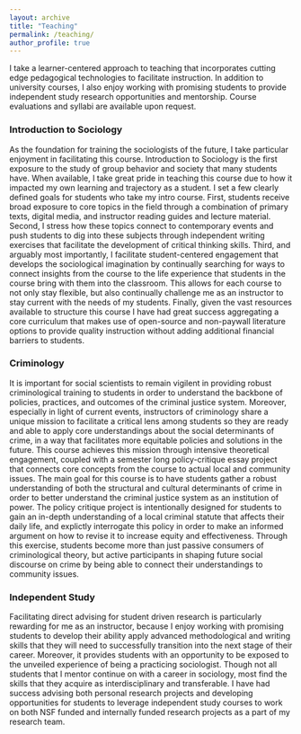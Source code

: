 ```yaml
---
layout: archive
title: "Teaching"
permalink: /teaching/
author_profile: true
---
```

I take a learner-centered approach to teaching that incorporates cutting edge pedagogical technologies to facilitate instruction. In addition to university courses, I also enjoy working with promising students to provide independent study research opportunities and mentorship. Course evaluations and syllabi are available upon request.


### Introduction to Sociology

As the foundation for training the sociologists of the future, I take particular enjoyment in facilitating this course. Introduction to Sociology is the first exposure to the study of group behavior and society that many students have. When available, I take great pride in teaching this course  due to how it impacted my own learning and trajectory as a student. I set a few clearly defined goals for students who take my intro course. First, students receive broad exposure to core topics in the field through a combination of primary texts, digital media, and instructor reading guides and lecture material. Second, I stress how these topics connect to contemporary events and push students to dig into these subjects through independent writing exercises that facilitate the development of critical thinking skills. Third, and arguably most importantly, I facilitate student-centered engagement that develops the sociological imagination by continually searching for ways to connect insights from the course to the life experience that students in the course bring with them into the classroom. This allows for each course to not only stay flexible, but also continually challenge me as an instructor to stay current with the needs of my students. Finally, given the vast resources available to structure this course I have had great success aggregating a core curriculum that makes use of open-source and non-paywall literature options to provide quality instruction without adding additional financial barriers to students.

### Criminology

It is important for social scientists to remain vigilent in providing robust criminological training to students in order to understand the backbone of policies, practices, and outcomes of the criminal justice system. Moreover, especially in light of current events, instructors of criminology share a unique mission to facilitate a critical lens among students so they are ready and able to apply core understandings about the social determinants of crime, in a way that facilitates more equitable policies and solutions in the future. This course achieves this mission through intensive theoretical engagement, coupled with a semester long policy-critique essay project that connects core concepts from the course to actual local and community issues. The main goal for this course is to have students gather a robust understanding of both the structural and cultural determinants of crime in order to better understand the criminal justice system as an institution of power. The policy critique project is intentionally designed for students to gain an in-depth understanding of a local criminal statute that affects their daily life, and explictly interrogate this policy in order to make an informed argument on how to revise it to increase equity and effectiveness. Through this exercise, students become more than just passive consumers of criminological theory, but active participants in shaping future social discourse on crime by being able to connect their understandings to community issues.

### Independent Study

Facilitating direct advising for student driven research is particularly rewarding for me as an instructor, because I enjoy working with promising students to develop their ability apply advanced methodological and writing skills that they will need to successfully transition into the next stage of their career. Moreover, it provides students with an opportunity to be exposed to the unveiled experience of being a practicing sociologist. Though not all students that I mentor continue on with a career in sociology, most find the skills that they acquire as interdisciplinary and transferable. I have had success advising both personal research projects and developing opportunities for students to leverage independent study courses to work on both NSF funded and internally funded research projects as a part of my research team. 
